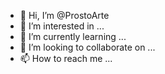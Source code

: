 - 👋 Hi, I’m @ProstoArte
- 👀 I’m interested in ...
- 🌱 I’m currently learning ...
- 💞️ I’m looking to collaborate on ...
- 📫 How to reach me ...

<!---
ProstoArte/ProstoArte is a ✨ special ✨ repository because its `README.md` (this file) appears on your GitHub profile.
You can click the Preview link to take a look at your changes.
--->
